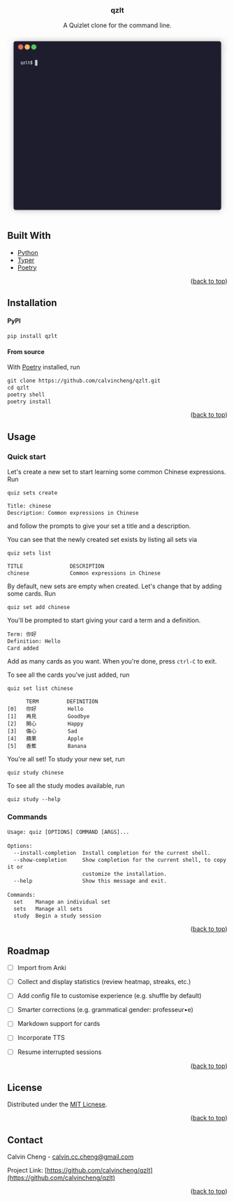 <div id="top"></div>



<br />
<div align="center">
  <h3 align="center">qzlt</h3>
  <p align="center">
    A Quizlet clone for the command line.
  </p>
  <img src="docs/screenshot.gif" alt="Screenshot" width="580" />
</div>



## Built With

* [Python](https://www.python.org/)
* [Typer](https://typer.tiangolo.com/)
* [Poetry](https://python-poetry.org/)

<p align="right">(<a href="#top">back to top</a>)</p>



## Installation

#### PyPI

```
pip install qzlt
```

#### From source

With [Poetry](https://python-poetry.org) installed, run
```
git clone https://github.com/calvincheng/qzlt.git
cd qzlt
poetry shell
poetry install
```

<p align="right">(<a href="#top">back to top</a>)</p>



## Usage

### Quick start

Let's create a new set to start learning some common Chinese expressions. Run
```
quiz sets create
```
```
Title: chinese
Description: Common expressions in Chinese
```
and follow the prompts to give your set a title and a description.

You can see that the newly created set exists by listing all sets via
```
quiz sets list
```
```
TITLE               DESCRIPTION
chinese             Common expressions in Chinese
```

By default, new sets are empty when created. Let's change that by adding some cards. Run
```
quiz set add chinese
```

You'll be prompted to start giving your card a term and a definition.
```
Term: 你好
Definition: Hello
Card added
```

Add as many cards as you want. When you're done, press `ctrl-C` to exit.

To see all the cards you've just added, run
```
quiz set list chinese
```
```
      TERM         DEFINITION
[0]   你好          Hello
[1]   再見          Goodbye
[2]   開心          Happy
[3]   傷心          Sad
[4]   蘋果          Apple
[5]   香蕉          Banana
```

You're all set! To study your new set, run
```
quiz study chinese
```

To see all the study modes available, run
```
quiz study --help
```

### Commands

```
Usage: quiz [OPTIONS] COMMAND [ARGS]...

Options:
  --install-completion  Install completion for the current shell.
  --show-completion     Show completion for the current shell, to copy it or
                        customize the installation.
  --help                Show this message and exit.

Commands:
  set    Manage an individual set
  sets   Manage all sets
  study  Begin a study session
```

<p align="right">(<a href="#top">back to top</a>)</p>



## Roadmap

- [ ] Import from Anki
- [ ] Collect and display statistics (review heatmap, streaks, etc.)
- [ ] Add config file to customise experience (e.g. shuffle by default)
- [ ] Smarter corrections (e.g. grammatical gender: professeur•e)
- [ ] Markdown support for cards
- [ ] Incorporate TTS
- [ ] Resume interrupted sessions


<p align="right">(<a href="#top">back to top</a>)</p>



## License

Distributed under the [MIT Licnese](https://github.com/calvincheng/qzlt/blob/master/LICENSE).

<p align="right">(<a href="#top">back to top</a>)</p>



## Contact

Calvin Cheng - calvin.cc.cheng@gmail.com

Project Link: [https://github.com/calvincheng/qzlt](https://github.com/calvincheng/qzlt)

<p align="right">(<a href="#top">back to top</a>)</p>

